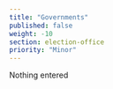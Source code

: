 ```yaml
---
title: "Governments"
published: false
weight: -10
section: election-office
priority: "Minor"
---
```

Nothing entered
  
